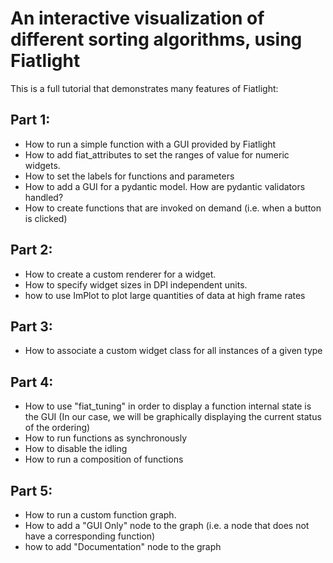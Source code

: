An interactive visualization of different sorting algorithms, using Fiatlight
=============================================================================

This is a full tutorial that demonstrates many features of Fiatlight:

Part 1:
-------
- How to run a simple function with a GUI provided by Fiatlight
- How to add fiat_attributes to set the ranges of value for numeric widgets.
- How to set the labels for functions and parameters
- How to add a GUI for a pydantic model. How are pydantic validators handled?
- How to create functions that are invoked on demand (i.e. when a button is clicked)

Part 2:
-------
- How to create a custom renderer for a widget.
- How to specify widget sizes in DPI independent units.
- how to use ImPlot to plot large quantities of data at high frame rates

Part 3:
-------
- How to associate a custom widget class for all instances of a given type

Part 4:
-------
- How to use "fiat_tuning" in order to display a function internal state
  is the GUI
  (In our case, we will be graphically displaying the current status of the ordering)
- How to run functions as synchronously
- How to disable the idling
- How to run a composition of functions

Part 5:
-------
- How to run a custom function graph.
- How to add a "GUI Only" node to the graph (i.e. a node that does not have a corresponding function)
- how to add "Documentation" node to the graph
